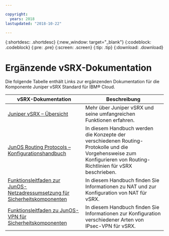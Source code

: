 ```yaml
---

copyright:
  years: 2018
lastupdated: "2018-10-22"

---
```


{:shortdesc: .shortdesc}
{:new_window: target="_blank"}
{:codeblock: .codeblock}
{:pre: .pre}
{:screen: .screen}
{:tip: .tip}
{:download: .download}

# Ergänzende vSRX-Dokumentation
Die folgende Tabelle enthält Links zur ergänzenden Dokumentation für die Komponente Juniper vSRX Standard für IBM® Cloud.

vSRX-Dokumentation  | Beschreibung
------------- | -------------  
[Juniper vSRX – Übersicht](https://www.juniper.net/us/en/products-services/security/srx-series/vsrx/)  | Mehr über Juniper vSRX und seine umfangreichen Funktionen erfahren.
[JunOS Routing Protocols – Konfigurationshandbuch](https://www.juniper.net/documentation/en_US/junos11.4/information-products/topic-collections/config-guide-routing/config-guide-routing.pdf)  | In diesem Handbuch werden die Konzepte der verschiedenen Routing-Protokolle und die Vorgehensweise zum Konfigurieren von Routing-Richtlinien für vSRX beschrieben.
[Funktionsleitfaden zur JunOS-Netzadressumsetzung für Sicherheitskomponenten](https://www.juniper.net/documentation/en_US/junos/information-products/pathway-pages/security/security-nat.pdf)  | In diesem Handbuch finden Sie Informationen zu NAT und zur Konfiguration von NAT für vSRX.
[Funktionsleitfaden zu JunOS-VPN für Sicherheitskomponenten](https://www.juniper.net/documentation/en_US/junos/information-products/pathway-pages/security/security-vpn-ipsec.pdf)  | In diesem Handbuch finden Sie Informationen zur Konfiguration verschiedener Arten von IPsec-VPN für vSRX.
